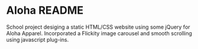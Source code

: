 # Aloha README

School project desiging a static HTML/CSS website using some jQuery for Aloha Apparel. Incorporated a Flickity image carousel and smooth scrolling using javascript plug-ins. 